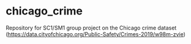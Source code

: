 # chicago_crime
Repository for SC1/SM1 group project on the Chicago crime dataset (https://data.cityofchicago.org/Public-Safety/Crimes-2019/w98m-zvie)
